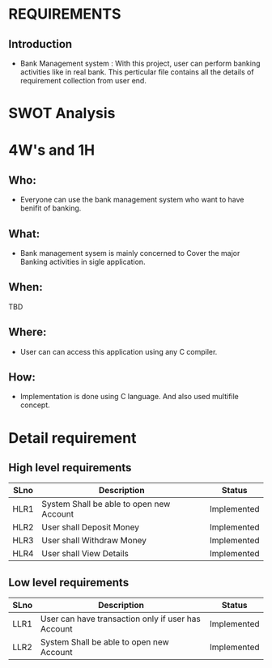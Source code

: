 # REQUIREMENTS
## Introduction
- Bank Management system : With this project, user can perform banking activities like in real bank. This perticular file contains all the details of requirement collection from user end.

# SWOT Analysis


# 4W's and 1H
## Who:
- Everyone can use the bank management system who want to have benifit of banking.
## What:
- Bank management sysem is mainly concerned to Cover the major Banking activities in sigle application.
## When:
TBD
## Where:
- User can can access this application using any C compiler.
## How:
- Implementation is done using C language. And also used multifile concept.

# Detail requirement
## High level requirements
| SLno | Description | Status |
| --- | --- | --- |
| HLR1 |System Shall be able to open new Account | Implemented |
| HLR2 | User shall Deposit Money | Implemented |
| HLR3 | User shall Withdraw Money | Implemented |
| HLR4 | User shall View Details | Implemented |
 
## Low level requirements 
| SLno | Description | Status |
| --- | --- | --- |
| LLR1 | User can have transaction only if user has Account | Implemented |
| LLR2 | System Shall be able to open new Account |	Implemented |
